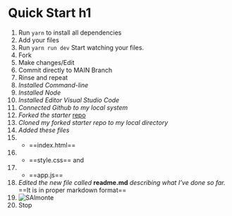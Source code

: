 # Quick Start h1

1. Run `yarn` to install all dependencies
2. Add your files
3. Run `yarn run dev` Start watching your files.
4. Fork
5. Make changes/Edit
6. Commit directly to MAIN Branch
7. Rinse and repeat
8. *Installed Command-line*
9. *Installed Node*
10. *Installed Editor Visual Studio Code*
11. *Connected Github to my local system*
12. *Forked the starter* [repo](https://github.com/msimbo/starter)
13. *Cloned my forked starter repo to my local directory*
14. *Added these files*
15. * ==index.html==
16. * ==style.css== and
17. * ==app.js==
18. *Edited the new file called* **readme.md** *describing what I’ve done so far.* ==It is in proper markdown format==
19. ![SAlmonte](https://github.com/SauelAlmonte/starter.git/AMPLJacket.jpg)
20. Stop
